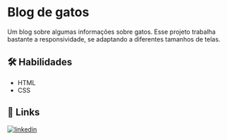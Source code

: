 
# Blog de gatos
Um blog sobre algumas informações sobre gatos. Esse projeto trabalha bastante a responsividade, se adaptando a diferentes tamanhos de telas.


## 🛠 Habilidades
- HTML
- CSS


## 🔗 Links
[![linkedin](https://img.shields.io/badge/linkedin-0A66C2?style=for-the-badge&logo=linkedin&logoColor=white)](https://www.linkedin.com/in/tharles-morais-a3272416a/)
